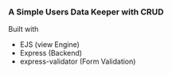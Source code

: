 ### A Simple Users Data Keeper with CRUD
Built with
 - EJS (view Engine)
 - Express (Backend)
 - express-validator (Form Validation)